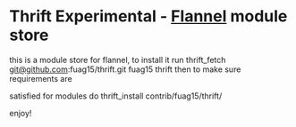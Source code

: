 # Thrift Experimental - [Flannel][flannel-repo] module store

this is a module store for flannel, to install it run thrift_fetch git@github.com:fuag15/thrift.git fuag15 thrift then to make sure requirements are

satisfied for modules do thrift_install contrib/fuag15/thrift/<module>

enjoy!

[flannel-repo]: http://github.com/fuag15/flannel/blob/master/pather/README.md "Flannel Readme"
